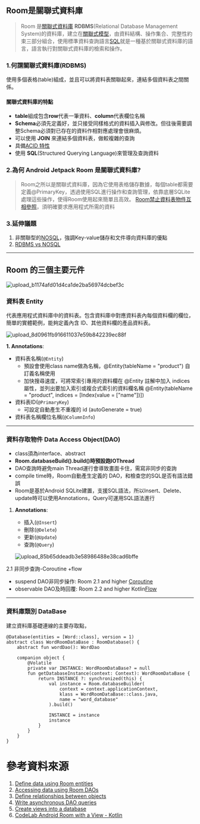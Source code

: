 

## Room是關聯式資料庫
> Room 是[關聯式資料庫](https://zh.wikipedia.org/zh-tw/%E5%85%B3%E7%B3%BB%E6%95%B0%E6%8D%AE%E5%BA%93) **RDBMS**(Relational Database Management System)的資料庫，建立在[關聯式模型](https://zh.wikipedia.org/wiki/%E5%85%B3%E7%B3%BB%E6%A8%A1%E5%9E%8B)，由資料結構、操作集合、完整性約束三部分組合，使用標準資料查詢語言[SQL](https://zh.wikipedia.org/wiki/SQL)就是一種基於關聯式資料庫的語言，語言執行對關聯式資料庫的檢索和操作。
### 1.何謂關聯式資料庫(RDBMS)
使用多個表格(table)組成，並且可以將資料表關聯起來，連結多個資料表之間關係。
#### 關聯式資料庫的特點
* **table**組成包含**row**代表一筆資料、**column**代表欄位名稱
* **Schema**必須先定義好，並只接受同樣格式的資料插入與修改。但往後需要調整Schema必須對已存在的資料作相對應處理會很麻煩。
* 可以使用 **JOIN** 來連結多個資料表，做較複雜的查詢
* 具備[ACID 特性](https://www.explainthis.io/zh-hant/swe/acid-intro)
* 使用 **SQL**(Structured Querying Language)來管理及查詢資料

### 2.為何 Android Jetpack Room 是關聯式資料庫?
> Room之所以是關聯式資料庫，因為它使用表格儲存數據，每個table都需要定義@PrimaryKey，透過使用SQL進行操作和查詢管理，依靠底層SQLite處理這些操作，使得Room使用起來簡單且高效。
> [Room禁止資料表物件互相參照](https://developer.android.com/training/data-storage/room/referencing-data?hl=zh-tw#understand-no-object-references)，須明確要求應用程式所需的資料

### 3.延伸議題
1. 非關聯型的[NOSQL](https://zh.wikipedia.org/wiki/NoSQL#)，強調Key-value儲存和文件導向資料庫的優點
2. [RDBMS vs NOSQL](https://medium.com/@eric248655665/rdbms-vs-nosql-%E9%97%9C%E8%81%AF%E5%BC%8F%E8%B3%87%E6%96%99%E5%BA%AB-vs-%E9%9D%9E%E9%97%9C%E8%81%AF%E5%BC%8F%E8%B3%87%E6%96%99%E5%BA%AB-1423c9fbb91a)
---

## Room 的三個主要元件
![upload_b1174afd01d4ca1de2ba56974dcbef3c](https://github.com/Quuanna/Jetpack-Room-Exercise/assets/36694083/9181e4a0-4e96-4aa9-a4ad-3d1abca6d365)

### 資料表 Entity
代表應用程式資料庫中的資料表。包含資料庫中對應資料表內每個資料欄的欄位，簡單的實體範例，能夠定義內含 ID、其他資料欄的產品資料表。

![upload_8d0961fb916611037e59b842239ec88f](https://github.com/Quuanna/Jetpack-Room-Exercise/assets/36694083/e34bfe2b-066c-4796-8ecb-74aaf160b076)

**1. Annotations**: 
- 資料表名稱(`@Entity`) 
    - 預設會使用class name做為名稱，@Entity(tableName = "product") 自訂義名稱使用
    - 加快搜尋速度，可將常索引專用的資料欄在 @Entity 註解中加入 indices 屬性，並列出要加入索引或複合式索引的資料欄名稱 @Entity(tableName = "product", indices = [Index(value = ["name"])])
- 資料表ID(`@PrimaryKey`)
    - 可設定自動產生不重複的 id (autoGenerate = true)
- 資料表名稱欄位名稱(`@ColumnInfo`)

---
### 資料存取物件 Data Access Object(DAO)
 - class須為interface、abstract
 - **Room.databaseBuild().build()時預設跑IOThread**
 - DAO查詢時避免main Thread運行會導致畫面卡住，需寫非同步的查詢
 - compile time時，Room自動產生定義的 DAO，和檢查您的SQL是否有語法錯誤
 - Room是基於Android SQLite建置，支援SQL語法，所以Insert、Delete、update時可以使用Annotations，Query可運用SQL語法進行

1. **Annotations**: 
    - 插入(`@Insert`)
    - 刪除(`@Delete`)
    - 更新(`@Update`)
    - 查詢(`@Query`)
   
    ![upload_85b65ddeadb3e58986488e38cad6bffe](https://github.com/Quuanna/Jetpack-Room-Exercise/assets/36694083/71d29908-fdab-4917-be02-5c9cb21277eb)


2.1 非同步查詢-Coroutine +flow
-  suspend DAO非同步操作: Room 2.1 and higher [Coroutine](https://developer.android.com/kotlin/coroutines) 
-  observable DAO及時回覆: Room 2.2 and higher Kotlin[Flow](https://kotlin.github.io/kotlinx.coroutines/kotlinx-coroutines-core/kotlinx.coroutines.flow/-flow/)

---

### 資料庫類別 DataBase
建立資料庫基礎連線的主要存取點，

```
@Database(entities = [Word::class], version = 1)
abstract class WordRoomDataBase : RoomDatabase() {
    abstract fun wordDao(): WordDao

    companion object {
        @Volatile
        private var INSTANCE: WordRoomDataBase? = null
        fun getDatabaseInstance(context: Context): WordRoomDataBase {
            return INSTANCE ?: synchronized(this) {
                val instance = Room.databaseBuilder(
                    context = context.applicationContext,
                    klass = WordRoomDataBase::class.java,
                    name = "word_database"
                ).build()

                INSTANCE = instance
                instance
            }
        }
    }
}
```

# 參考資料來源
1. [Define data using Room entities](https://developer.android.com/training/data-storage/room/defining-data)
3. [Accessing data using Room DAOs](https://developer.android.com/training/data-storage/room/accessing-data)
4. [Define relationships between objects](https://developer.android.com/training/data-storage/room/relationships)
5. [Write asynchronous DAO queries](https://developer.android.com/training/data-storage/room/async-queries)
6. [Create views into a database](https://developer.android.com/training/data-storage/room/creating-views)
7. [CodeLab Android Room with a View - Kotlin](https://developer.android.com/codelabs/android-room-with-a-view-kotlin#0)
